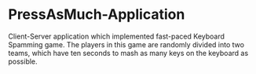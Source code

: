 # PressAsMuch-Application
Client-Server application which implemented fast-paced Keyboard Spamming game. The players in this game are randomly divided into two teams, which have ten seconds to mash as many keys on the keyboard as possible.
